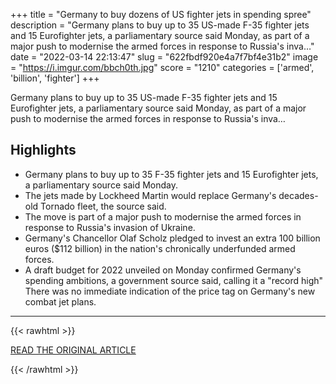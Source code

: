 +++
title = "Germany to buy dozens of US fighter jets in spending spree"
description = "Germany plans to buy up to 35 US-made F-35 fighter jets and 15 Eurofighter jets, a parliamentary source said Monday, as part of a major push to modernise the armed forces in response to Russia's inva…"
date = "2022-03-14 22:13:47"
slug = "622fbdf920e4a7f7bf4e31b2"
image = "https://i.imgur.com/bbch0th.jpg"
score = "1210"
categories = ['armed', 'billion', 'fighter']
+++

Germany plans to buy up to 35 US-made F-35 fighter jets and 15 Eurofighter jets, a parliamentary source said Monday, as part of a major push to modernise the armed forces in response to Russia's inva…

## Highlights

- Germany plans to buy up to 35 F-35 fighter jets and 15 Eurofighter jets, a parliamentary source said Monday.
- The jets made by Lockheed Martin would replace Germany's decades-old Tornado fleet, the source said.
- The move is part of a major push to modernise the armed forces in response to Russia's invasion of Ukraine.
- Germany's Chancellor Olaf Scholz pledged to invest an extra 100 billion euros ($112 billion) in the nation's chronically underfunded armed forces.
- A draft budget for 2022 unveiled on Monday confirmed Germany's spending ambitions, a government source said, calling it a "record high" There was no immediate indication of the price tag on Germany's new combat jet plans.

---

{{< rawhtml >}}
  <p class="article-category">
    <a target="_blank" href="https://www.france24.com/en/live-news/20220314-germany-to-buy-dozens-of-us-fighter-jets-in-spending-spree">READ THE ORIGINAL ARTICLE</a>
  </p>
{{< /rawhtml >}}
